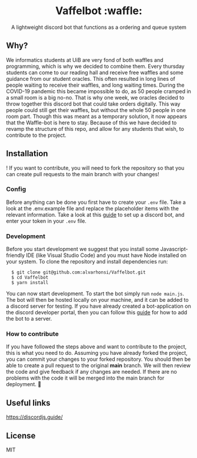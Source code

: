 <h1 align="center"> Vaffelbot :waffle: </h1>
<p align="center"> A lightweight discord bot that functions as a ordering and queue system </p>

## Why?
We informatics students at UiB are very fond of both waffles and programming, which is why we decided to combine them. Every thursday students can come to our reading hall and receive free waffles and some guidance from our student oracles. This often resulted in long lines of people waiting to receive their waffles, and long waiting times. During the COVID-19 pandemic this became impossible to do, as 50 people cramped in a small room is a big no-no. That is why one week, we oracles decided to throw together this discord bot that could take orders digitally. This way people could still get their waffles, but without the whole 50 people in one room part. Though this was meant as a temporary solution, it now appears that the Waffle-bot is here to stay. Because of this we have decided to revamp the structure of this repo, and allow for any students that wish, to contribute to the project. 

## Installation
! If you want to contribute, you will need to fork the repository so that you can create pull requests to the main branch with your changes!
### Config
Before anything can be done you first have to create your ``` .env ``` file. Take a look at the .env.example file and replace the placeholder items with the relevant information. Take a look at this [guide](https://discordjs.guide/preparations/setting-up-a-bot-application.html#creating-your-bot) to set up a discord bot, and enter your token in your ``` .env ``` file.

### Development
Before you start development we suggest that you install some Javascript-friendly IDE (like Visual Studio Code) and you must have Node installed on your system. 
To clone the repository and install dependencies run:
```
  $ git clone git@github.com:alvarhonsi/Vaffelbot.git
  $ cd Vaffelbot
  $ yarn install
```

You can now start development. To start the bot simply run ```node main.js```. The bot will then be hosted locally on your machine, and it can be added to a discord server for testing. If you have already created a bot-application on the discord developer portal, then you can follow this [guide](https://discordjs.guide/preparations/adding-your-bot-to-servers.html#bot-invite-links) for how to add the bot to a server. 

### How to contribute
If you have followed the steps above and want to contribute to the project, this is what you need to do. Assuming you have already forked the project, you can commit your changes to your forked repository. You should then be able to create a pull request to the original <b>main</b> branch. We will then review the code and give feedback if any changes are needed. If there are no problems with the code it will be merged into the main branch for deployment. :rocket:

## Useful links
https://discordjs.guide/

## License
MIT
